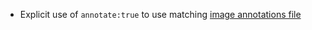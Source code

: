 * Explicit use of `annotate:true` to use matching [image annotations file](visuals/image-annotations#path-shortcut)